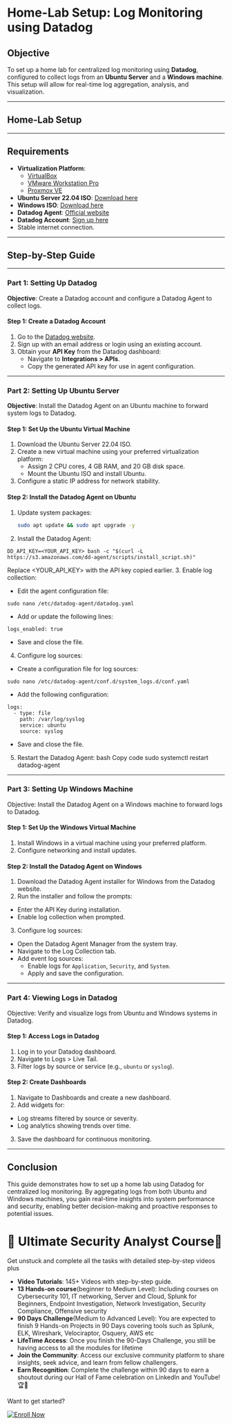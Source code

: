 # Home-Lab Setup: Log Monitoring using Datadog

## Objective
To set up a home lab for centralized log monitoring using **Datadog**, configured to collect logs from an **Ubuntu Server** and a **Windows machine**. This setup will allow for real-time log aggregation, analysis, and visualization.

---

## Home-Lab Setup


---

## Requirements
- **Virtualization Platform**:
  - [VirtualBox](https://www.virtualbox.org/)
  - [VMware Workstation Pro](https://www.vmware.com/products/workstation-pro.html)
  - [Proxmox VE](https://www.proxmox.com/en/proxmox-ve)
- **Ubuntu Server 22.04 ISO**: [Download here](https://releases.ubuntu.com/22.04/)
- **Windows ISO**: [Download here](https://www.microsoft.com/en-us/software-download/windows10)
- **Datadog Agent**: [Official website](https://www.datadoghq.com/)
- **Datadog Account**: [Sign up here](https://app.datadoghq.com/signup)
- Stable internet connection.

---

## Step-by-Step Guide
---
### Part 1: Setting Up Datadog
**Objective**: Create a Datadog account and configure a Datadog Agent to collect logs.

#### Step 1: Create a Datadog Account
1. Go to the [Datadog website](https://app.datadoghq.com/signup).
2. Sign up with an email address or login using an existing account.
3. Obtain your **API Key** from the Datadog dashboard:
   - Navigate to **Integrations > APIs**.
   - Copy the generated API key for use in agent configuration.

---

### Part 2: Setting Up Ubuntu Server
**Objective**: Install the Datadog Agent on an Ubuntu machine to forward system logs to Datadog.

#### Step 1: Set Up the Ubuntu Virtual Machine
1. Download the Ubuntu Server 22.04 ISO.
2. Create a new virtual machine using your preferred virtualization platform:
   - Assign 2 CPU cores, 4 GB RAM, and 20 GB disk space.
   - Mount the Ubuntu ISO and install Ubuntu.
3. Configure a static IP address for network stability.

#### Step 2: Install the Datadog Agent on Ubuntu
1. Update system packages:
   ```bash
   sudo apt update && sudo apt upgrade -y
   ```
2. Install the Datadog Agent:
```
DD_API_KEY=<YOUR_API_KEY> bash -c "$(curl -L https://s3.amazonaws.com/dd-agent/scripts/install_script.sh)"
```
Replace <YOUR_API_KEY> with the API key copied earlier.
3. Enable log collection:
- Edit the agent configuration file:
```
sudo nano /etc/datadog-agent/datadog.yaml
```
- Add or update the following lines:
```
logs_enabled: true
```
- Save and close the file.
4. Configure log sources:
- Create a configuration file for log sources:
```
sudo nano /etc/datadog-agent/conf.d/system_logs.d/conf.yaml
```
- Add the following configuration:
```
logs:
  - type: file
    path: /var/log/syslog
    service: ubuntu
    source: syslog
```
- Save and close the file.
5. Restart the Datadog Agent:
bash
Copy code
sudo systemctl restart datadog-agent
---
### Part 3: Setting Up Windows Machine
Objective: Install the Datadog Agent on a Windows machine to forward logs to Datadog.

#### Step 1: Set Up the Windows Virtual Machine
1. Install Windows in a virtual machine using your preferred platform.
2. Configure networking and install updates.
#### Step 2: Install the Datadog Agent on Windows
1. Download the Datadog Agent installer for Windows from the Datadog website.
2. Run the installer and follow the prompts:
- Enter the API Key during installation.
- Enable log collection when prompted.
3. Configure log sources:
- Open the Datadog Agent Manager from the system tray.
- Navigate to the Log Collection tab.
- Add event log sources:
   - Enable logs for `Application`, `Security`, and `System`.
   - Apply and save the configuration.
 
---
### Part 4: Viewing Logs in Datadog
Objective: Verify and visualize logs from Ubuntu and Windows systems in Datadog.

#### Step 1: Access Logs in Datadog
1. Log in to your Datadog dashboard.
2. Navigate to Logs > Live Tail.
3. Filter logs by source or service (e.g., `ubuntu` or `syslog`).
#### Step 2: Create Dashboards
1. Navigate to Dashboards and create a new dashboard.
2. Add widgets for:
- Log streams filtered by source or severity.
- Log analytics showing trends over time.
3. Save the dashboard for continuous monitoring.
---
## Conclusion
This guide demonstrates how to set up a home lab using Datadog for centralized log monitoring. By aggregating logs from both Ubuntu and Windows machines, you gain real-time insights into system performance and security, enabling better decision-making and proactive responses to potential issues.

# 🌟 Ultimate Security Analyst Course🌟

Get unstuck and complete all the tasks with detailed step-by-step videos plus

- **Video Tutorials**: 145+ Videos with step-by-step guide.
- **13 Hands-on course**(beginner to Medium Level): Including courses on Cybersecurity 101, IT networking, Server and Cloud, Splunk for Beginners, Endpoint Investigation, Network Investigation, Security Compliance, Offensive security
- **90 Days Challenge**(Medium to Advanced Level): You are expected to finish 9 Hands-on Projects in 90 Days covering tools such as Splunk, ELK, Wireshark, Velociraptor, Osquery, AWS etc
- **LifeTime Access**: Once you finish the 90-Days Challenge, you still be having access to all the modules for lifetime
- **Join the Community**: Access our exclusive community platform to share insights, seek advice, and learn from fellow challengers.
- **Earn Recognition**: Complete the challenge within 90 days to earn a shoutout during our Hall of Fame celebration on LinkedIn and YouTube! 🏆📣

Want to get started?

<a href="https://learn.haxsecurity.com/services/securitychallenge">
  <img src="https://img.shields.io/badge/-Enroll%20Now-008CBA?&style=for-the-badge&logo=Book&logoColor=white" alt="Enroll Now"/>
</a>
